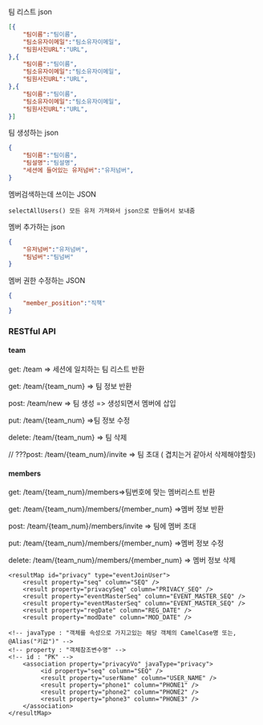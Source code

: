 팀 리스트 json
```json
[{
    "팀이름":"팀이름",
    "팀소유자이메일":"팀소유자이메일",
    "팀원사진URL":"URL",
},{
    "팀이름":"팀이름",
    "팀소유자이메일":"팀소유자이메일",
    "팀원사진URL":"URL",
},{
    "팀이름":"팀이름",
    "팀소유자이메일":"팀소유자이메일",
    "팀원사진URL":"URL",
}]
```



팀 생성하는 json

```JSON
{
	"팀이름":"팀이름",
    "팀설명":"팀설명",
    "세션에 들어있는 유저넘버":"유저넘버",
}
```



멤버검색하는데 쓰이는 JSON

```
selectAllUsers() 모든 유저 가져와서 json으로 만들어서 보내줌
```



멤버 추가하는 json

```json
{	
	"유저넘버":"유저넘버",
	"팀넘버":"팀넘버"
}
```



멤버 권한 수정하는 JSON

```json
{
    "member_position":"직책"
}
```



### RESTful API

#### team

get: /team  => 세션에 일치하는 팀 리스트 반환

get: /team/{team_num} => 팀 정보 반환

post: /team/new => 팀 생성 => 생성되면서 멤버에 삽입

put: /team/{team_num} =>팀 정보 수정

delete: /team/{team_num} => 팀 삭제

// ???post: /team/{team_num}/invite => 팀 초대  ( 겹치는거 같아서 삭제해야할듯)



#### members

get: /team/{team_num}/members=>팀번호에 맞는 멤버리스트 반환

get: /team/{team_num}/members/{member_num} =>멤버 정보 반환

post: /team/{team_num}/members/invite => 팀에 멤버 초대

put: /team/{team_num}/members/{member_num} =>멤버 정보 수정

delete: /team/{team_num}/members/{member_num} => 멤버 정보 삭제



```
<resultMap id="privacy" type="eventJoinUser">
    <result property="seq" column="SEQ" />
    <result property="privacySeq" column="PRIVACY_SEQ" />
    <result property="eventMasterSeq" column="EVENT_MASTER_SEQ" />
    <result property="eventMasterSeq" column="EVENT_MASTER_SEQ" />
    <result property="regDate" column="REG_DATE" />
    <result property="modDate" column="MOD_DATE" />
  
<!-- javaType : "객체를 속성으로 가지고있는 해당 객체의 CamelCase명 또는, @Alias("키값")" -->
<!-- property : "객체참조변수명" -->
<!-- id : "PK" -->
    <association property="privacyVo" javaType="privacy">
         <id property="seq" column="SEQ" />
         <result property="userName" column="USER_NAME" />
         <result property="phone1" column="PHONE1" />
         <result property="phone2" column="PHONE2" />
         <result property="phone3" column="PHONE3" />
    </association>
</resultMap>	
```

